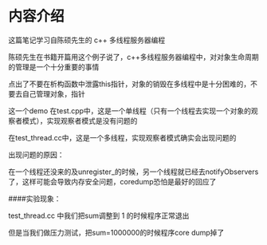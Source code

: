 # 内容介绍

这篇笔记学习自陈硕先生的 c++ 多线程服务器编程

陈硕先生在书籍开篇用这个例子说了，c++多线程服务器编程中，对对象生命周期的管理是一个十分重要的事情

点出了不要在析构函数中泄露this指针，对象的销毁在多线程中是十分困难的，不要去自己管理对象，指针

这一个demo 在test.cpp中，这是一个单线程（只有一个线程去实现一个对象的观察者模式），实现观察者模式是没有问题的

在test_thread.cc中，这是一个多线程，实现观察者模式确实会出现问题的

出现问题的原因：

在一个线程还没来的及unregister_的时候，另一个线程就已经去notifyObservers了，这样可能会导致内存安全问题，coredump恐怕是最好的回应了

####实验现象：

test_thread.cc 中我们把sum调整到  1 的时候程序正常退出

但是当我们做压力测试，把sum=1000000的时候程序core dump掉了